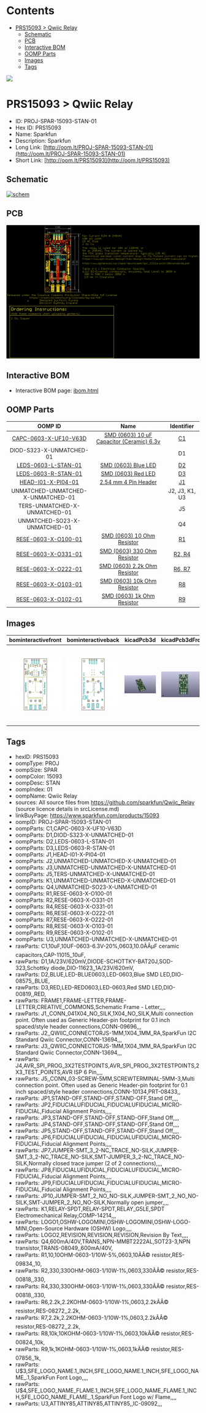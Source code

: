 



Contents
========

* [PRS15093 > Qwiic Relay](#prs15093--qwiic-relay)
	* [Schematic](#schematic)
	* [PCB](#pcb)
	* [Interactive BOM](#interactive-bom)
	* [OOMP Parts](#oomp-parts)
	* [Images](#images)
	* [Tags](#tags)
  
![][im]
# PRS15093 > Qwiic Relay

- ID: PROJ-SPAR-15093-STAN-01
- Hex ID: PRS15093
- Name: Sparkfun
- Description: Sparkfun
- Long Link: [http://oom.lt/PROJ-SPAR-15093-STAN-01](http://oom.lt/PROJ-SPAR-15093-STAN-01)
- Short Link: [http://oom.lt/PRS15093](http://oom.lt/PRS15093)

## Schematic
  
[![schem](eagleSchemImage.png)](eagleSchemImage.png)
## PCB
  
[![pcb](eagleImage.png)](eagleImage.png)
## Interactive BOM

- Interactive BOM page: [ibom.html](https://htmlpreview.github.io/?https://github.com/oomlout/oomlout_OOMP_projects/blob/main/PROJ-SPAR-15093-STAN-01/kicad/bom/ibom.html)

## OOMP Parts
  

|OOMP ID|Name|Identifier|
| :---: | :---: | :---: |
|[CAPC-0603-X-UF10-V63D](https://github.com/oomlout/oomlout_OOMP_parts/tree/main/CAPC-0603-X-UF10-V63D/)|[SMD (0603) 10 uF Capacitor (Ceramic) 6.3v](https://github.com/oomlout/oomlout_OOMP_parts/tree/main/CAPC-0603-X-UF10-V63D/)|[C1](https://github.com/oomlout/oomlout_OOMP_parts/tree/main/CAPC-0603-X-UF10-V63D/)|
|DIOD-S323-X-UNMATCHED-01||D1|
|[LEDS-0603-L-STAN-01](https://github.com/oomlout/oomlout_OOMP_parts/tree/main/LEDS-0603-L-STAN-01/)|[SMD (0603) Blue LED](https://github.com/oomlout/oomlout_OOMP_parts/tree/main/LEDS-0603-L-STAN-01/)|[D2](https://github.com/oomlout/oomlout_OOMP_parts/tree/main/LEDS-0603-L-STAN-01/)|
|[LEDS-0603-R-STAN-01](https://github.com/oomlout/oomlout_OOMP_parts/tree/main/LEDS-0603-R-STAN-01/)|[SMD (0603) Red LED](https://github.com/oomlout/oomlout_OOMP_parts/tree/main/LEDS-0603-R-STAN-01/)|[D3](https://github.com/oomlout/oomlout_OOMP_parts/tree/main/LEDS-0603-R-STAN-01/)|
|[HEAD-I01-X-PI04-01](https://github.com/oomlout/oomlout_OOMP_parts/tree/main/HEAD-I01-X-PI04-01/)|[2.54 mm 4 Pin Header](https://github.com/oomlout/oomlout_OOMP_parts/tree/main/HEAD-I01-X-PI04-01/)|[J1](https://github.com/oomlout/oomlout_OOMP_parts/tree/main/HEAD-I01-X-PI04-01/)|
|UNMATCHED-UNMATCHED-X-UNMATCHED-01||J2, J3, K1, U3|
|TERS-UNMATCHED-X-UNMATCHED-01||J5|
|UNMATCHED-SO23-X-UNMATCHED-01||Q4|
|[RESE-0603-X-O100-01](https://github.com/oomlout/oomlout_OOMP_parts/tree/main/RESE-0603-X-O100-01/)|[SMD (0603) 10 Ohm Resistor](https://github.com/oomlout/oomlout_OOMP_parts/tree/main/RESE-0603-X-O100-01/)|[R1](https://github.com/oomlout/oomlout_OOMP_parts/tree/main/RESE-0603-X-O100-01/)|
|[RESE-0603-X-O331-01](https://github.com/oomlout/oomlout_OOMP_parts/tree/main/RESE-0603-X-O331-01/)|[SMD (0603) 330 Ohm Resistor](https://github.com/oomlout/oomlout_OOMP_parts/tree/main/RESE-0603-X-O331-01/)|[R2, R4](https://github.com/oomlout/oomlout_OOMP_parts/tree/main/RESE-0603-X-O331-01/)|
|[RESE-0603-X-O222-01](https://github.com/oomlout/oomlout_OOMP_parts/tree/main/RESE-0603-X-O222-01/)|[SMD (0603) 2.2k Ohm Resistor](https://github.com/oomlout/oomlout_OOMP_parts/tree/main/RESE-0603-X-O222-01/)|[R6, R7](https://github.com/oomlout/oomlout_OOMP_parts/tree/main/RESE-0603-X-O222-01/)|
|[RESE-0603-X-O103-01](https://github.com/oomlout/oomlout_OOMP_parts/tree/main/RESE-0603-X-O103-01/)|[SMD (0603) 10k Ohm Resistor](https://github.com/oomlout/oomlout_OOMP_parts/tree/main/RESE-0603-X-O103-01/)|[R8](https://github.com/oomlout/oomlout_OOMP_parts/tree/main/RESE-0603-X-O103-01/)|
|[RESE-0603-X-O102-01](https://github.com/oomlout/oomlout_OOMP_parts/tree/main/RESE-0603-X-O102-01/)|[SMD (0603) 1k Ohm Resistor](https://github.com/oomlout/oomlout_OOMP_parts/tree/main/RESE-0603-X-O102-01/)|[R9](https://github.com/oomlout/oomlout_OOMP_parts/tree/main/RESE-0603-X-O102-01/)|

## Images
  
  

|bominteractivefront|bominteractiveback|kicadPcb3d|kicadPcb3dFront|kicadPcb3dBack|eagleImage|eagleSchemImage|pcbdraw|pcbdrawback|
| :---: | :---: | :---: | :---: | :---: | :---: | :---: | :---: | :---: |
|[![bominteractivefront](bomFront_140.png)](bomFront.png)|[![bominteractiveback](bomBack_140.png)](bomBack.png)|[![kicadPcb3d](kicadPcb3d_140.png)](kicadPcb3d.png)|[![kicadPcb3dFront](kicadPcb3dFront_140.png)](kicadPcb3dFront.png)|[![kicadPcb3dBack](kicadPcb3dBack_140.png)](kicadPcb3dBack.png)|[![eagleImage](eagleImage_140.png)](eagleImage.png)|[![eagleSchemImage](eagleSchemImage_140.png)](eagleSchemImage.png)|[![pcbdraw](pcbdraw_140.png)](pcbdraw.png)|[![pcbdrawback](pcbdrawBack_140.png)](pcbdrawBack.png)|

## Tags

- hexID: PRS15093
- oompType: PROJ
- oompSize: SPAR
- oompColor: 15093
- oompDesc: STAN
- oompIndex: 01
- oompName: Qwiic Relay
- sources: All source files from https://github.com/sparkfun/Qwiic_Relay (source licence details in srcLicense.md)
- linkBuyPage: https://www.sparkfun.com/products/15093
- oompID: PROJ-SPAR-15093-STAN-01
- oompParts: C1,CAPC-0603-X-UF10-V63D
- oompParts: D1,DIOD-S323-X-UNMATCHED-01
- oompParts: D2,LEDS-0603-L-STAN-01
- oompParts: D3,LEDS-0603-R-STAN-01
- oompParts: J1,HEAD-I01-X-PI04-01
- oompParts: J2,UNMATCHED-UNMATCHED-X-UNMATCHED-01
- oompParts: J3,UNMATCHED-UNMATCHED-X-UNMATCHED-01
- oompParts: J5,TERS-UNMATCHED-X-UNMATCHED-01
- oompParts: K1,UNMATCHED-UNMATCHED-X-UNMATCHED-01
- oompParts: Q4,UNMATCHED-SO23-X-UNMATCHED-01
- oompParts: R1,RESE-0603-X-O100-01
- oompParts: R2,RESE-0603-X-O331-01
- oompParts: R4,RESE-0603-X-O331-01
- oompParts: R6,RESE-0603-X-O222-01
- oompParts: R7,RESE-0603-X-O222-01
- oompParts: R8,RESE-0603-X-O103-01
- oompParts: R9,RESE-0603-X-O102-01
- oompParts: U3,UNMATCHED-UNMATCHED-X-UNMATCHED-01
- rawParts: C1,10uF,10UF-0603-6.3V-20%,0603,10.0ÃÂµF ceramic capacitors,CAP-11015,,10uF,
- rawParts: D1,1A/23V/620mV,DIODE-SCHOTTKY-BAT20J,SOD-323,Schottky diode,DIO-11623,,1A/23V/620mV,
- rawParts: D2,BLUE,LED-BLUE0603,LED-0603,Blue SMD LED,DIO-08575,,BLUE,
- rawParts: D3,RED,LED-RED0603,LED-0603,Red SMD LED,DIO-00819,,RED,
- rawParts: FRAME1,FRAME-LETTER,FRAME-LETTER,CREATIVE_COMMONS,Schematic Frame - Letter,,,,
- rawParts: J1,,CONN_041X04_NO_SILK,1X04_NO_SILK,Multi connection point. Often used as Generic Header-pin footprint for 0.1 inch spaced/style header connections,CONN-09696,,,
- rawParts: J2,,QWIIC_CONNECTORJS-1MM,1X04_1MM_RA,SparkFun I2C Standard Qwiic Connector,CONN-13694,,,
- rawParts: J3,,QWIIC_CONNECTORJS-1MM,1X04_1MM_RA,SparkFun I2C Standard Qwiic Connector,CONN-13694,,,
- rawParts: J4,AVR_SPI_PROG_3X2TESTPOINTS,AVR_SPI_PROG_3X2TESTPOINTS,2X3_TEST_POINTS,AVR ISP 6 Pin,,,,
- rawParts: J5,,CONN_03-SCREW-5MM,SCREWTERMINAL-5MM-3,Multi connection point. Often used as Generic Header-pin footprint for 0.1 inch spaced/style header connections,CONN-10134,PRT-08433,,
- rawParts: JP1,STAND-OFF,STAND-OFF,STAND-OFF,Stand Off,,,,
- rawParts: JP2,FIDUCIALUFIDUCIAL,FIDUCIALUFIDUCIAL,MICRO-FIDUCIAL,Fiducial Alignment Points,,,,
- rawParts: JP3,STAND-OFF,STAND-OFF,STAND-OFF,Stand Off,,,,
- rawParts: JP4,STAND-OFF,STAND-OFF,STAND-OFF,Stand Off,,,,
- rawParts: JP5,STAND-OFF,STAND-OFF,STAND-OFF,Stand Off,,,,
- rawParts: JP6,FIDUCIALUFIDUCIAL,FIDUCIALUFIDUCIAL,MICRO-FIDUCIAL,Fiducial Alignment Points,,,,
- rawParts: JP7,JUMPER-SMT_3_2-NC_TRACE_NO-SILK,JUMPER-SMT_3_2-NC_TRACE_NO-SILK,SMT-JUMPER_3_2-NC_TRACE_NO-SILK,Normally closed trace jumper (2 of 2 connections),,,,
- rawParts: JP8,FIDUCIALUFIDUCIAL,FIDUCIALUFIDUCIAL,MICRO-FIDUCIAL,Fiducial Alignment Points,,,,
- rawParts: JP9,FIDUCIALUFIDUCIAL,FIDUCIALUFIDUCIAL,MICRO-FIDUCIAL,Fiducial Alignment Points,,,,
- rawParts: JP10,JUMPER-SMT_2_NO_NO-SILK,JUMPER-SMT_2_NO_NO-SILK,SMT-JUMPER_2_NO_NO-SILK,Normally open jumper,,,,
- rawParts: K1,RELAY-SPDT,RELAY-SPDT,RELAY_G5LE,SPDT Electromechanical Relay,COMP-14214,,,
- rawParts: LOGO1,OSHW-LOGOMINI,OSHW-LOGOMINI,OSHW-LOGO-MINI,Open-Source Hardware (OSHW) Logo,,,,
- rawParts: LOGO2,REVISION,REVISION,REVISION,Revision By Text,,,,
- rawParts: Q4,600mA/40V,TRANS_NPN-MMBT2222AL,SOT23-3,NPN transistor,TRANS-08049,,600mA/40V,
- rawParts: R1,10,10OHM-0603-1/10W-5%,0603,10ÃÂ© resistor,RES-09834,,10,
- rawParts: R2,330,330OHM-0603-1/10W-1%,0603,330ÃÂ© resistor,RES-00818,,330,
- rawParts: R4,330,330OHM-0603-1/10W-1%,0603,330ÃÂ© resistor,RES-00818,,330,
- rawParts: R6,2.2k,2.2KOHM-0603-1/10W-1%,0603,2.2kÃÂ© resistor,RES-08272,,2.2k,
- rawParts: R7,2.2k,2.2KOHM-0603-1/10W-1%,0603,2.2kÃÂ© resistor,RES-08272,,2.2k,
- rawParts: R8,10k,10KOHM-0603-1/10W-1%,0603,10kÃÂ© resistor,RES-00824,,10k,
- rawParts: R9,1k,1KOHM-0603-1/10W-1%,0603,1kÃÂ© resistor,RES-07856,,1k,
- rawParts: U$3,SFE_LOGO_NAME.1_INCH,SFE_LOGO_NAME.1_INCH,SFE_LOGO_NAME_.1,SparkFun Font Logo,,,,
- rawParts: U$4,SFE_LOGO_NAME_FLAME.1_INCH,SFE_LOGO_NAME_FLAME.1_INCH,SFE_LOGO_NAME_FLAME_.1,SparkFun Font Logo w/ Flame,,,,
- rawParts: U3,ATTINY85,ATTINY85,ATTINY85,,IC-09092,,,



[im]: kicadPcb3d_450.png
